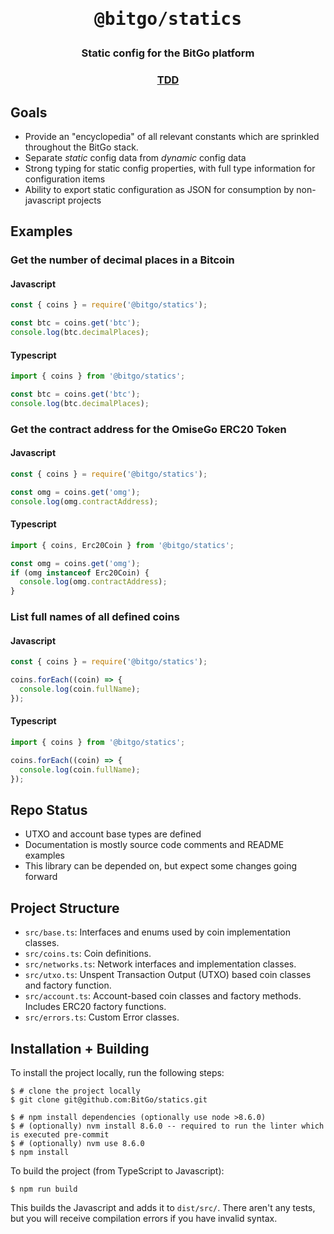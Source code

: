 <h1 align="center">
  <pre>@bitgo/statics</pre>
</h1>
<h3 align="center">
  Static config for the BitGo platform
</h3>

<h3 align="center"><a href="https://docs.google.com/document/d/1NW9D652X_HvR8g6M8gB9vUsRiSwx_s43sLAL-3YzTno/edit#">TDD</a></h3>

## Goals
* Provide an "encyclopedia" of all relevant constants which are sprinkled throughout the BitGo stack.
* Separate *static* config data from *dynamic* config data
* Strong typing for static config properties, with full type information for configuration items
* Ability to export static configuration as JSON for consumption by non-javascript projects

## Examples

### Get the number of decimal places in a Bitcoin

#### Javascript
```js
const { coins } = require('@bitgo/statics');

const btc = coins.get('btc');
console.log(btc.decimalPlaces);
```

#### Typescript
```typescript
import { coins } from '@bitgo/statics';

const btc = coins.get('btc');
console.log(btc.decimalPlaces);
```

### Get the contract address for the OmiseGo ERC20 Token

#### Javascript
```js
const { coins } = require('@bitgo/statics');

const omg = coins.get('omg');
console.log(omg.contractAddress);
```

#### Typescript
```typescript
import { coins, Erc20Coin } from '@bitgo/statics';

const omg = coins.get('omg');
if (omg instanceof Erc20Coin) {
  console.log(omg.contractAddress);
}
```

### List full names of all defined coins

#### Javascript
```js
const { coins } = require('@bitgo/statics');

coins.forEach((coin) => {
  console.log(coin.fullName);
});
```

#### Typescript
```typescript
import { coins } from '@bitgo/statics';

coins.forEach((coin) => {
  console.log(coin.fullName);
});
```

## Repo Status
* UTXO and account base types are defined
* Documentation is mostly source code comments and README examples
* This library can be depended on, but expect some changes going forward

## Project Structure
* `src/base.ts`: Interfaces and enums used by coin implementation classes.
* `src/coins.ts`: Coin definitions.
* `src/networks.ts`: Network interfaces and implementation classes.
* `src/utxo.ts`: Unspent Transaction Output (UTXO) based coin classes and factory function.
* `src/account.ts`: Account-based coin classes and factory methods. Includes ERC20 factory functions.
* `src/errors.ts`: Custom Error classes.

## Installation + Building
To install the project locally, run the following steps:

```
$ # clone the project locally
$ git clone git@github.com:BitGo/statics.git

$ # npm install dependencies (optionally use node >8.6.0)
$ # (optionally) nvm install 8.6.0 -- required to run the linter which is executed pre-commit
$ # (optionally) nvm use 8.6.0
$ npm install
```

To build the project (from TypeScript to Javascript):

```
$ npm run build
```

This builds the Javascript and adds it to `dist/src/`. There aren't any tests, but you will receive compilation errors if you have invalid syntax.
